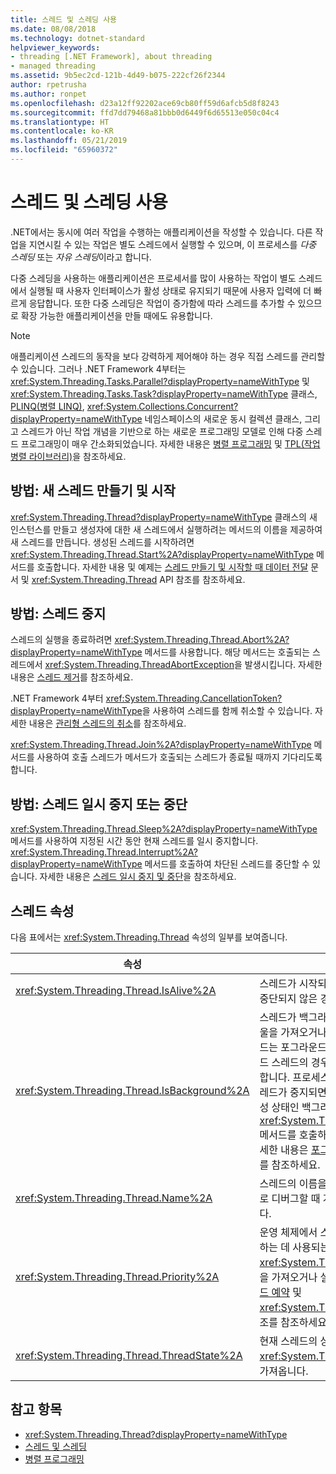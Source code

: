 ```yaml
---
title: 스레드 및 스레딩 사용
ms.date: 08/08/2018
ms.technology: dotnet-standard
helpviewer_keywords:
- threading [.NET Framework], about threading
- managed threading
ms.assetid: 9b5ec2cd-121b-4d49-b075-222cf26f2344
author: rpetrusha
ms.author: ronpet
ms.openlocfilehash: d23a12ff92202ace69cb80ff59d6afcb5d8f8243
ms.sourcegitcommit: ffd7dd79468a81bbb0d6449f6d65513e050c04c4
ms.translationtype: HT
ms.contentlocale: ko-KR
ms.lasthandoff: 05/21/2019
ms.locfileid: "65960372"
---
```

# <a name="using-threads-and-threading"></a>스레드 및 스레딩 사용

.NET에서는 동시에 여러 작업을 수행하는 애플리케이션을 작성할 수 있습니다. 다른 작업을 지연시킬 수 있는 작업은 별도 스레드에서 실행할 수 있으며, 이 프로세스를 *다중 스레딩* 또는 *자유 스레딩*이라고 합니다.  
  
다중 스레딩을 사용하는 애플리케이션은 프로세서를 많이 사용하는 작업이 별도 스레드에서 실행될 때 사용자 인터페이스가 활성 상태로 유지되기 때문에 사용자 입력에 더 빠르게 응답합니다. 또한 다중 스레딩은 작업이 증가함에 따라 스레드를 추가할 수 있으므로 확장 가능한 애플리케이션을 만들 때에도 유용합니다.

> [!NOTE]
> 애플리케이션 스레드의 동작을 보다 강력하게 제어해야 하는 경우 직접 스레드를 관리할 수 있습니다. 그러나 .NET Framework 4부터는 <xref:System.Threading.Tasks.Parallel?displayProperty=nameWithType> 및 <xref:System.Threading.Tasks.Task?displayProperty=nameWithType> 클래스, [PLINQ(병렬 LINQ)](../parallel-programming/parallel-linq-plinq.md), <xref:System.Collections.Concurrent?displayProperty=nameWithType> 네임스페이스의 새로운 동시 컬렉션 클래스, 그리고 스레드가 아닌 작업 개념을 기반으로 하는 새로운 프로그래밍 모델로 인해 다중 스레드 프로그래밍이 매우 간소화되었습니다. 자세한 내용은 [병렬 프로그래밍](../parallel-programming/index.md) 및 [TPL(작업 병렬 라이브러리)](../parallel-programming/task-parallel-library-tpl.md)을 참조하세요.

## <a name="how-to-create-and-start-a-new-thread"></a>방법: 새 스레드 만들기 및 시작

<xref:System.Threading.Thread?displayProperty=nameWithType> 클래스의 새 인스턴스를 만들고 생성자에 대한 새 스레드에서 실행하려는 메서드의 이름을 제공하여 새 스레드를 만듭니다. 생성된 스레드를 시작하려면 <xref:System.Threading.Thread.Start%2A?displayProperty=nameWithType> 메서드를 호출합니다. 자세한 내용 및 예제는 [스레드 만들기 및 시작할 때 데이터 전달](creating-threads-and-passing-data-at-start-time.md) 문서 및 <xref:System.Threading.Thread> API 참조를 참조하세요.

## <a name="how-to-stop-a-thread"></a>방법: 스레드 중지

스레드의 실행을 종료하려면 <xref:System.Threading.Thread.Abort%2A?displayProperty=nameWithType> 메서드를 사용합니다. 해당 메서드는 호출되는 스레드에서 <xref:System.Threading.ThreadAbortException>을 발생시킵니다. 자세한 내용은 [스레드 제거](destroying-threads.md)를 참조하세요.

.NET Framework 4부터 <xref:System.Threading.CancellationToken?displayProperty=nameWithType>을 사용하여 스레드를 함께 취소할 수 있습니다. 자세한 내용은 [관리형 스레드의 취소](cancellation-in-managed-threads.md)를 참조하세요.

<xref:System.Threading.Thread.Join%2A?displayProperty=nameWithType> 메서드를 사용하여 호출 스레드가 메서드가 호출되는 스레드가 종료될 때까지 기다리도록 합니다.

## <a name="how-to-pause-or-interrupt-a-thread"></a>방법: 스레드 일시 중지 또는 중단

<xref:System.Threading.Thread.Sleep%2A?displayProperty=nameWithType> 메서드를 사용하여 지정된 시간 동안 현재 스레드를 일시 중지합니다. <xref:System.Threading.Thread.Interrupt%2A?displayProperty=nameWithType> 메서드를 호출하여 차단된 스레드를 중단할 수 있습니다. 자세한 내용은 [스레드 일시 중지 및 중단](pausing-and-resuming-threads.md)을 참조하세요.

## <a name="thread-properties"></a>스레드 속성

다음 표에서는 <xref:System.Threading.Thread> 속성의 일부를 보여줍니다.  
  
|속성|설명|  
|--------------|-----------|  
|<xref:System.Threading.Thread.IsAlive%2A>|스레드가 시작되었으며 정상적으로 종료 또는 중단되지 않은 경우 `true`를 반환합니다.|  
|<xref:System.Threading.Thread.IsBackground%2A>|스레드가 백그라운드 스레드인지를 나타내는 부울을 가져오거나 설정합니다. 백그라운드 스레드는 포그라운드 스레드와 유사하지만 백그라운드 스레드의 경우 프로세스가 중지되도록 허용합니다. 프로세스에 속하는 모든 포그라운드 스레드가 중지되면 공용 언어 런타임은 여전히 활성 상태인 백그라운드 스레드에 대해 <xref:System.Threading.Thread.Abort%2A> 메서드를 호출하여 프로세스를 종료합니다. 자세한 내용은 [포그라운드 및 백그라운드 스레드](foreground-and-background-threads.md)를 참조하세요.|  
|<xref:System.Threading.Thread.Name%2A>|스레드의 이름을 가져오거나 설정합니다. 대체로 디버그할 때 개별 스레드를 찾는 데 사용됩니다.|  
|<xref:System.Threading.Thread.Priority%2A>|운영 체제에서 스레드 예약의 우선 순위를 지정하는 데 사용되는 <xref:System.Threading.ThreadPriority> 값을 가져오거나 설정합니다. 자세한 내용은 [스레드 예약](scheduling-threads.md) 및 <xref:System.Threading.ThreadPriority> 참조를 참조하세요.|  
|<xref:System.Threading.Thread.ThreadState%2A>|현재 스레드의 상태를 포함하는 <xref:System.Threading.ThreadState> 값을 가져옵니다.|  

## <a name="see-also"></a>참고 항목

- <xref:System.Threading.Thread?displayProperty=nameWithType>
- [스레드 및 스레딩](threads-and-threading.md)
- [병렬 프로그래밍](../parallel-programming/index.md)
